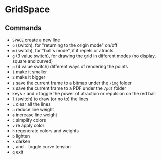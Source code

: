 # GridSpace                   


## Commands
- `SPACE` create a new line
- `o` (switch), for "returning to the origin mode" on/off
- `m` (switch), for "ball`s mode", if it repels or atracts
- `g` (3 value switch), for drawing the grid in different modes (no display, square and curved)
- `p` (4 value switch) different ways of rendering the points
- `1` make it smaller
- `2` make it bigger
- `s` save the current frame to a bitmap under the `/img` folder
- `S` save the current frame to a PDF under the `/pdf` folder
- keys `z` and `x` toggle the power of atraction or repulsion on the red ball
- `l` (switch) to draw (or no to) the lines
- `L` clear all the lines
- `a` reduce line weight
- `e` increase line weight
- `c` simplify colors
- `v` re apply color
- `h` regenerate colors and weights
- `b` lighten
- `k` darken
- `,` and `.` toggle curve tension
- `q` exit
